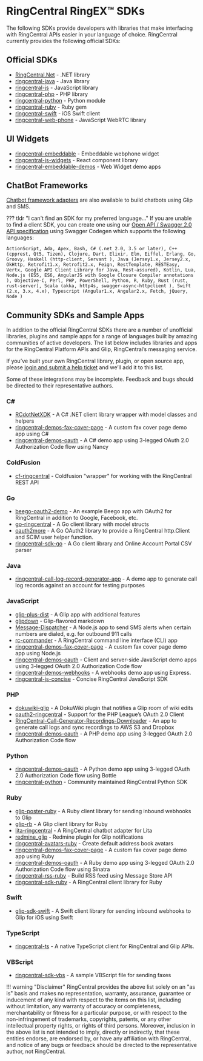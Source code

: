 # RingCentral RingEX™ SDKs

The following SDKs provide developers with libraries that make interfacing with RingCentral APIs easier in your language of choice. RingCentral currently provides the following official SDKs:

## Official SDKs

* [RingCentral.Net](https://github.com/ringcentral/RingCentral.Net) - .NET library
* [ringcentral-java](https://github.com/ringcentral/ringcentral-java) - Java library
* [ringcentral-js](https://github.com/ringcentral/ringcentral-js) - JavaScript library
* [ringcentral-php](https://github.com/ringcentral/ringcentral-php) - PHP library
* [ringcentral-python](https://github.com/ringcentral/ringcentral-python) - Python module
* [ringcentral-ruby](https://github.com/ringcentral/ringcentral-ruby) - Ruby gem
* [ringcentral-swift](https://github.com/ringcentral/ringcentral-swift) - iOS Swift client
* [ringcentral-web-phone](https://github.com/ringcentral/ringcentral-web-phone) - JavaScript WebRTC library

## UI Widgets

* [ringcentral-embeddable](https://github.com/ringcentral/ringcentral-embeddable) - Embeddable webphone widget
* [ringcentral-js-widgets](https://github.com/ringcentral/ringcentral-js-widgets) - React component library
* [ringcentral-embeddable-demos](https://github.com/ringcentral-tutorials/ringcentral-embeddable-demos) - Web Widget demo apps

## ChatBot Frameworks

[Chatbot framework adapters](team-messaging/manual/frameworks.md) are also available to build chatbots using Glip and SMS.

??? tldr "I can't find an SDK for my preferred language..."
    If you are unable to find a client SDK, you can create one using our [Open API / Swagger 2.0 API specification](https://netstorage.ringcentral.com/dpw/api-reference/specs/rc-platform.yml?v=2019110620191017-1140) using Swagger Codegen which supports the following languages:
    
    ActionScript, Ada, Apex, Bash, C# (.net 2.0, 3.5 or later), C++ (cpprest, Qt5, Tizen), Clojure, Dart, Elixir, Elm, Eiffel, Erlang, Go, Groovy, Haskell (http-client, Servant ), Java (Jersey1.x, Jersey2.x, OkHttp, Retrofit1.x, Retrofit2.x, Feign, RestTemplate, RESTEasy, Vertx, Google API Client Library for Java, Rest-assured), Kotlin, Lua, Node.js (ES5, ES6, AngularJS with Google Closure Compiler annotations ), Objective-C, Perl, PHP, PowerShell, Python, R, Ruby, Rust (rust, rust-server), Scala (akka, http4s, swagger-async-httpclient ), Swift (2.x, 3.x, 4.x), Typescript (Angular1.x, Angular2.x, Fetch, jQuery, Node )

## Community SDKs and Sample Apps

In addition to the official RingCentral SDKs there are a number of unofficial libraries, plugins and sample apps for a range of languages built by amazing communities of active developers. The list below includes libraries and apps for the RingCentral Platform APIs and Glip, RingCentral’s messaging service.

If you’ve built your own RingCentral library, plugin, or open source app, please [login and submit a help ticket](https://developers.ringcentral.com/support/create-case) and we’ll add it to this list.

Some of these integrations may be incomplete. Feedback and bugs should be directed to their representative authors.

### C&#35;

* [RCdotNetXDK](https://github.com/vshisterov/RCdotNetXDK) - A C# .NET client library wrapper with model classes and helpers
* [ringcentral-demos-fax-cover-page](https://github.com/grokify/ringcentral-demos-fax-cover-page/tree/master/csharp) - A custom fax cover page demo app using C#
* [ringcentral-demos-oauth](https://github.com/grokify/ringcentral-demos-oauth/tree/master/csharp-nancy) - A C# demo app using 3-legged OAuth 2.0 Authorization Code flow using Nancy

### ColdFusion

* [cf-ringcentral](https://github.com/dheighton/cf-ringcentral) - Coldfusion "wrapper" for working with the RingCentral REST API

### Go

* [beego-oauth2-demo](https://github.com/grokify/beego-oauth2-demo) - An example Beego app with OAuth2 for RingCentral in addition to Google, Facebook, etc.
* [go-ringcentral](https://github.com/grokify/go-ringcentral) - A Go client library with model structs
* [oauth2more](https://github.com/grokify/oauth2more) - A Go OAuth2 library to provide a RingCentral http.Client and SCIM user helper function.
* [ringcentral-sdk-go](https://github.com/grokify/ringcentral-sdk-go) - A Go client library and Online Account Portal CSV parser

### Java

* [ringcentral-call-log-record-generator-app](https://github.com/vyshakhbabji/ringcentral-call-log-record-generator-app) - A demo app to generate call log records against an account for testing purposes

### JavaScript

* [glip-plus-dist](https://github.com/tylerlong/glip-plus-dist) - A Glip app with additional features
* [glipdown](https://github.com/jstrinko/glipdown) - Glip-flavored markdown
* [Message-Dispatcher](https://github.com/anilkumarbp/Message-Dispatcher) - A Node.js app to send SMS alerts when certain numbers are dialed, e.g. for outbound 911 calls
* [rc-commander](https://github.com/tylerlong/rc-commander) - A RingCentral command line interface (CLI) app
* [ringcentral-demos-fax-cover-page](https://github.com/grokify/ringcentral-demos-fax-cover-page/tree/master/nodejs) - A custom fax cover page demo app using Node.js
* [ringcentral-demos-oauth](https://github.com/grokify/ringcentral-demos-oauth/tree/master/javascript-express) - Client and server-side JavaScript demo apps using 3-legged OAuth 2.0 Authorization Code flow
* [ringcentral-demos-webhooks](https://github.com/grokify/ringcentral-demos-webhooks/tree/master/javascript-express) - A webhooks demo app using Express.
* [ringcentral-js-concise](https://github.com/tylerlong/ringcentral-js-concise) - Concise RingCentral JavaScript SDK

### PHP

* [dokuwiki-glip](https://github.com/twinklebob/dokuwiki-glip) - A DokuWiki plugin that notifies a Glip room of wiki edits
* [oauth2-ringcentral](https://github.com/tmannherz/oauth2-ringcentral) - Support for the PHP League’s OAuth 2.0 Client
* [RingCentral-Call-Generator-Recordings-Downloader](https://github.com/anilkumarbp/RingCentral-Call-Generator-Recordings-Downloader) - An app to generate call logs and sync recordings to AWS S3 and Dropbox
* [ringcentral-demos-oauth](https://github.com/grokify/ringcentral-demos-oauth/tree/master/php) - A PHP demo app using 3-legged OAuth 2.0 Authorization Code flow

### Python

* [ringcentral-demos-oauth](https://github.com/grokify/ringcentral-demos-oauth/tree/master/python-bottle) - A Python demo app using 3-legged OAuth 2.0 Authorization Code flow using Bottle
* [ringcentral-python](https://github.com/tylerlong/ringcentral-python) - Community maintained RingCentral Python SDK

### Ruby

* [glip-poster-ruby](https://github.com/grokify/glip-poster-ruby) - A Ruby client library for sending inbound webhooks to Glip
* [glip-rb](https://github.com/twinklebob/glip-rb) - A Glip client library for Ruby
* [lita-ringcentral](https://github.com/grokify/lita-ringcentral) - A RingCentral chatbot adapter for Lita
* [redmine_glip](https://github.com/twinklebob/redmine_glip) - Redmine plugin for Glip notifications
* [ringcentral-avatars-ruby](https://github.com/ringcentral-ruby/ringcentral-avatars-ruby) - Create default address book avatars
* [ringcentral-demos-fax-cover-page](https://github.com/grokify/ringcentral-demos-fax-cover-page/tree/master/ruby) - A custom fax cover page demo app using Ruby
* [ringcentral-demos-oauth](https://github.com/grokify/ringcentral-demos-oauth/tree/master/ruby-sinatra) - A Ruby demo app using 3-legged OAuth 2.0 Authorization Code flow using Sinatra
* [ringcentral-rss-ruby](https://github.com/ringcentral-ruby/ringcentral-rss-ruby) - Build RSS feed using Message Store API
* [ringcentral-sdk-ruby](https://github.com/grokify/ringcentral-sdk-ruby) - A RingCentral client library for Ruby

### Swift

* [glip-sdk-swift](https://github.com/grokify/glip-sdk-swift) - A Swift client library for sending inbound webhooks to Glip for iOS using Swift

### TypeScript

* [ringcentral-ts](https://github.com/zengfenfei/ringcentral-ts) - A native TypeScript client for RingCentral and Glip APIs.

### VBScript

* [ringcentral-sdk-vbs](https://github.com/grokify/ringcentral-sdk-vbs) - A sample VBScript file for sending faxes

!!! warning "Disclaimer"
    RingCentral provides the above list solely on an "as is" basis and makes no representation, warranty, assurance, guarantee or inducement of any kind with respect to the items on this list, including without limitation, any warranty of accuracy or completeness, merchantability or fitness for a particular purpose, or with respect to the non-infringement of trademarks, copyrights, patents, or any other intellectual property rights, or rights of third persons. Moreover, inclusion in the above list is not intended to imply, directly or indirectly, that these entities endorse, are endorsed by, or have any affiliation with RingCentral, and notice of any bugs or feedback should be directed to the representative author, not RingCentral.
